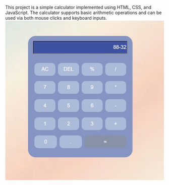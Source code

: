 This project is a simple calculator implemented using HTML, CSS, and JavaScript. The calculator supports basic arithmetic operations and can be used via both mouse clicks and keyboard inputs.
![](images/calculator.jpg)
